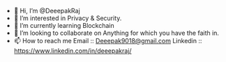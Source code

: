 - 👋 Hi, I’m @DeeepakRaj
- 👀 I’m interested in Privacy & Security.
- 🌱 I’m currently learning Blockchain
- 💞️ I’m looking to collaborate on Anything for which you have the faith in.
- 📫 How to reach me 
     Email :: Deeepak9018@gmail.com 
     Linkedin :: https://www.linkedin.com/in/deeepakraj/

<!---
DeeepakRaj/DeeepakRaj is a ✨ special ✨ repository because its `README.md` (this file) appears on your GitHub profile.
You can click the Preview link to take a look at your changes.
--->
